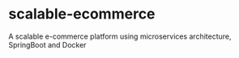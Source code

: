 # scalable-ecommerce
A scalable e-commerce platform using microservices architecture, SpringBoot and Docker
